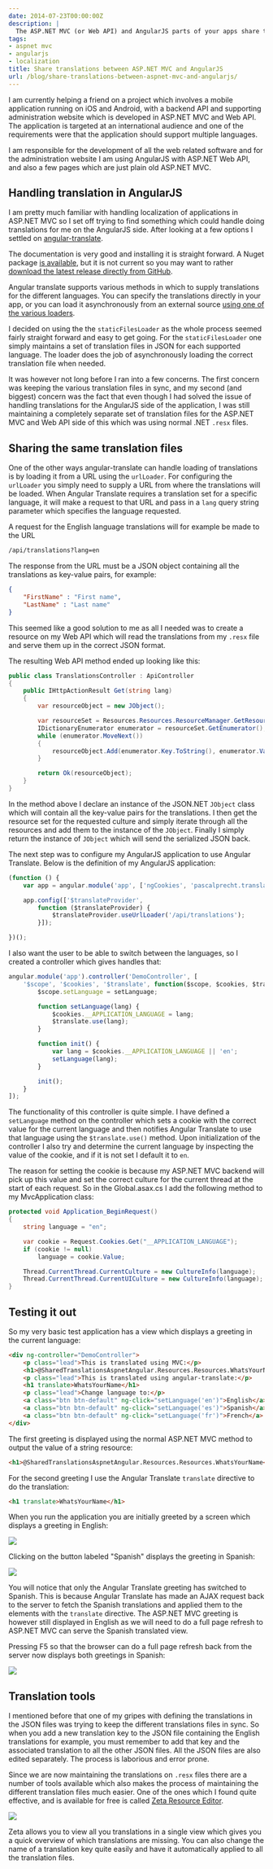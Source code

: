 ```yaml
---
date: 2014-07-23T00:00:00Z
description: |
  The ASP.NET MVC (or Web API) and AngularJS parts of your apps share the same translations. This shows how you can share those using a single source for translations.
tags:
- aspnet mvc
- angularjs
- localization
title: Share translations between ASP.NET MVC and AngularJS
url: /blog/share-translations-between-aspnet-mvc-and-angularjs/
---
```


I am currently helping a friend on a project which involves a mobile application running on iOS and Android, with a backend API and supporting administration website which is developed in ASP.NET MVC and Web API. The application is targeted at an international audience and one of the requirements were that the application should support multiple languages.

I am responsible for the development of all the web related software and for the administration website I am using AngularJS with ASP.NET Web API, and also a few pages which are just plain old ASP.NET MVC.

## Handling translation in AngularJS
I am pretty much familiar with handling localization of applications in ASP.NET MVC so I set off trying to find something which could handle doing translations for me on the AngularJS side. After looking at a few options I settled on [angular-translate](http://angular-translate.github.io/).

The documentation is very good and installing it is straight forward. A Nuget package [is available](https://www.nuget.org/packages/AngularTranslate), but it is not current so you may want to rather [download the latest release directly from GitHub](https://github.com/angular-translate/angular-translate/releases).

Angular translate supports various methods in which to supply translations for the different languages. You can specify the translations directly in your app, or you can load it asynchronously from an external source [using one of the various loaders](http://angular-translate.github.io/docs/#/guide/12_asynchronous-loading). 

I decided on using the the `staticFilesLoader` as the whole process seemed fairly straight forward and easy to get going. For the `staticFilesLoader` one simply maintains a set of translation files in JSON for each supported language. The loader does the job of asynchronously loading the correct translation file when needed. 

It was however not long before I ran into a few concerns. The first concern was keeping the various translation files in sync, and my second (and biggest) concern was the fact that even though I had solved the issue of handling translations for the AngularJS side of the application, I was still maintaining a completely separate set of translation files for the ASP.NET MVC and Web API side of this which was using normal .NET `.resx` files.

## Sharing the same translation files
One of the other ways angular-translate can handle loading of translations is by loading it from a URL using the `urlLoader`. For configuring the `urlLoader` you simply need to supply a URL from where the translations will be loaded. When Angular Translate requires a translation set for a specific language, it will make a request to that URL and pass in a `lang` query string parameter which specifies the language requested. 

A request for the English language translations will for example be made to the URL

```bash
/api/translations?lang=en
``` 

The response from the URL must be a JSON object containing all the translations as key-value pairs, for example:

```json
{
	"FirstName" : "First name",
	"LastName" : "Last name"
}
```

This seemed like a good solution to me as all I needed was to create a resource on my Web API which will read the translations from my `.resx` file and serve them up in the correct JSON format.

The resulting Web API method ended up looking like this:

```csharp
public class TranslationsController : ApiController
{
    public IHttpActionResult Get(string lang)
    {
        var resourceObject = new JObject();

        var resourceSet = Resources.Resources.ResourceManager.GetResourceSet(new CultureInfo(lang), true, true);
        IDictionaryEnumerator enumerator = resourceSet.GetEnumerator();
        while (enumerator.MoveNext())
        {
            resourceObject.Add(enumerator.Key.ToString(), enumerator.Value.ToString());
        }

        return Ok(resourceObject);
    }
}
```

In the method above I declare an instance of the JSON.NET `JObject` class which will contain all the key-value pairs for the translations. I then get the resource set for the requested culture and simply iterate through all the resources and add them to the instance of the `JObject`. Finally I simply return the instance of `JObject` which will send the serialized JSON back.

The next step was to configure my AngularJS application to use Angular Translate. Below is the definition of my AngularJS application:

```javascript
(function () {
    var app = angular.module('app', ['ngCookies', 'pascalprecht.translate']);

    app.config(['$translateProvider',
        function ($translateProvider) {
            $translateProvider.useUrlLoader('/api/translations');
        }]);

})();
```

I also want the user to be able to switch between the languages, so I created a controller which gives handles that:

```javascript
angular.module('app').controller('DemoController', [
    '$scope', '$cookies', '$translate', function($scope, $cookies, $translate) {
        $scope.setLanguage = setLanguage;

        function setLanguage(lang) {
            $cookies.__APPLICATION_LANGUAGE = lang;
            $translate.use(lang);
        }

        function init() {
            var lang = $cookies.__APPLICATION_LANGUAGE || 'en';
            setLanguage(lang);
        }

        init();
    }
]);
``` 

The functionality of this controller is quite simple. I have defined a `setLanguage` method on the controller which sets a cookie with the correct value for the current language and then notifies Angular Translate to use that language using the `$translate.use()` method. Upon initialization of the controller I also try and determine the current language by inspecting the value of the cookie, and if it is not set I default it to `en`.

The reason for setting the cookie is because my ASP.NET MVC backend will pick up this value and set the correct culture for the current thread at the start of each request.  So in the Global.asax.cs I add the following method to my MvcApplication class:

```csharp
protected void Application_BeginRequest()
{
    string language = "en";

    var cookie = Request.Cookies.Get("__APPLICATION_LANGUAGE");
    if (cookie != null)
        language = cookie.Value;

    Thread.CurrentThread.CurrentCulture = new CultureInfo(language);
    Thread.CurrentThread.CurrentUICulture = new CultureInfo(language);
}
```

## Testing it out
So my very basic test application has a view  which displays a greeting in the current language:

```html
<div ng-controller="DemoController">
    <p class="lead">This is translated using MVC:</p>
    <h1>@SharedTranslationsAspnetAngular.Resources.Resources.WhatsYourName</h1>
    <p class="lead">This is translated using angular-translate:</p>
    <h1 translate>WhatsYourName</h1>
    <p class="lead">Change language to:</p>
    <a class="btn btn-default" ng-click="setLanguage('en')">English</a>
    <a class="btn btn-default" ng-click="setLanguage('es')">Spanish</a>
    <a class="btn btn-default" ng-click="setLanguage('fr')">French</a>
</div>
``` 

The first greeting is displayed using the normal ASP.NET MVC method to output the value of a string resource:

```html
<h1>@SharedTranslationsAspnetAngular.Resources.Resources.WhatsYourName</h1>
```

For the second greeting I use the Angular Translate `translate` directive to do the translation:

```html
<h1 translate>WhatsYourName</h1>
```

When you run the application you are initially greeted by a screen which displays a greeting in English:

![](/assets/images/share-translations-between-aspnet-mvc-and-angularjs/initial-view.png)

Clicking on the button labeled "Spanish" displays the greeting in Spanish:

![](/assets/images/share-translations-between-aspnet-mvc-and-angularjs/angular-translated-view.png)

You will notice that only the Angular Translate greeting has switched to Spanish. This is because Angular Translate has made an AJAX request back to the server to fetch the Spanish translations and applied them to the elements with the `translate` directive. The ASP.NET MVC greeting is however still displayed in English as we will need to do a full page refresh to ASP.NET MVC can serve the Spanish translated view. 

Pressing F5 so that the browser can do a full page refresh back from the server now displays both greetings in Spanish:

![](/assets/images/share-translations-between-aspnet-mvc-and-angularjs/full-translated-view.png)

## Translation tools
I mentioned before that one of my gripes with defining the translations in the JSON files was trying to keep the different translations files in sync. So when you add a new translation key to the JSON file containing the English translations for example, you must remember to add that key and the associated translation to all the other JSON files. All the JSON files are also edited separately. The process is laborious and error prone.

Since we are now maintaining the translations on `.resx` files there are a number of tools available which also makes the process of maintaining the different translation files much easier. One of the ones which I found quite effective, and is available for free is called [Zeta Resource Editor](http://www.zeta-resource-editor.com/index.html).

![](/assets/images/share-translations-between-aspnet-mvc-and-angularjs/zeta.png)

Zeta allows you to view all you translations in a single view which gives you a quick overview of which translations are missing. You can also change the name of a translation key quite easily and have it automatically applied to all the translation files.
   
